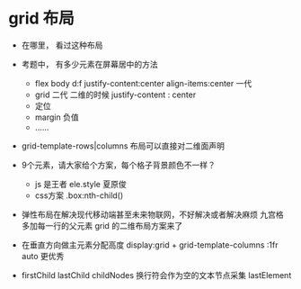 # grid 布局
- 在哪里， 看过这种布局
- 考题中， 有多少元素在屏幕居中的方法
    - flex body d:f justify-content:center align-items:center 一代
    - grid 二代 二维的时候 justify-content : center
    - 定位
    - margin 负值
    - ......
- grid-template-rows|columns
    布局可以直接对二维面声明
- 9个元素，请大家给个方案，每个格子背景颜色不一样？
    - js 是王者 ele.style 夏原俊
    - css方案 .box:nth-child()
- 弹性布局在解决现代移动端甚至未来物联网，不好解决或者解决麻烦
    九宫格 多加每一行的父元素
    grid 的二维布局方案来了
- 在垂直方向做主元素分配高度
     display:grid + grid-template-columns :1fr auto
     更优秀

-   firstChild lastChild
    childNodes 换行符会作为空的文本节点采集
    lastElement